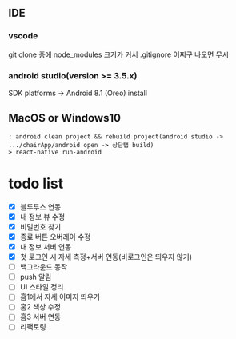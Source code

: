 ## IDE

### vscode

git clone 중에 node_modules 크기가 커서 .gitignore 어쩌구 나오면 무시

### android studio(version >= 3.5.x)

SDK platforms -> Android 8.1 (Oreo) install

## MacOS or Windows10

```
: android clean project && rebuild project(android studio -> .../chairApp/android open -> 상단탭 build)
> react-native run-android
```

# todo list

- [x] 블루투스 연동
- [x] 내 정보 뷰 수정
- [x] 비밀번호 찾기
- [x] 종료 버튼 오버레이 수정
- [x] 내 정보 서버 연동
- [x] 첫 로그인 시 자세 측정+서버 연동(비로그인은 띄우지 않기)
- [ ] 백그라운드 동작
- [ ] push 알림
- [ ] UI 스타일 정리
- [ ] 홈1에서 자세 이미지 띄우기
- [ ] 홈2 색상 수정
- [ ] 홈3 서버 연동
- [ ] 리팩토링
